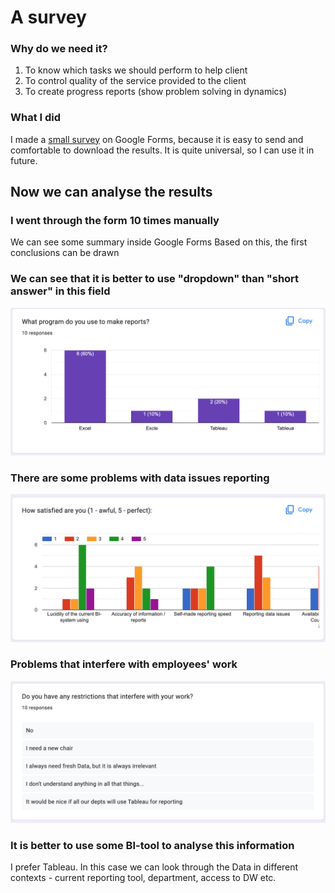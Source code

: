 # A survey
### Why do we need it?
1) To know which tasks we should perform to help client
2) To control quality of the service provided to the client
3) To create progress reports (show problem solving in dynamics)


### What I did
I made a [small survey](https://forms.gle/W14b7hATSmrQXc4a8) on Google Forms, because it is easy to send and comfortable to download the results.
It is quite universal, so I can use it in future.


## Now we can analyse the results
### I went through the form 10 times manually

We can see some summary inside Google Forms
Based on this, the first conclusions can be drawn

### We can see that it is better to use "dropdown" than "short answer" in this field
<p align="center"><img  src="https://github.com/victorjulyin/DE-101/blob/main/Module3/3.11%20Voice%20of%20customers%20/pics/3.11%202.png"></p>

### There are some problems with data issues reporting
<p align="center"><img  src="https://github.com/victorjulyin/DE-101/blob/main/Module3/3.11%20Voice%20of%20customers%20/pics/3.11%203.png"></p>

### Problems that interfere with employees' work
<p align="center"><img  src="https://github.com/victorjulyin/DE-101/blob/main/Module3/3.11%20Voice%20of%20customers%20/pics/3.11%204.png"></p>

### It is better to use some BI-tool to analyse this information
I prefer Tableau. 
In this case we can look through the Data in different contexts - current reporting tool, department, access to DW etc.
